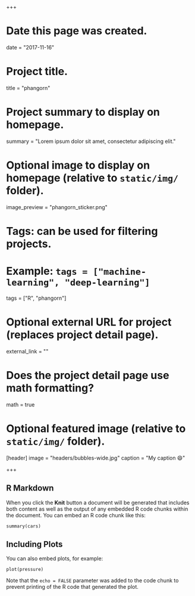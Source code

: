 +++
# Date this page was created.
date = "2017-11-16"

# Project title.
title = "phangorn"

# Project summary to display on homepage.
summary = "Lorem ipsum dolor sit amet, consectetur adipiscing elit."

# Optional image to display on homepage (relative to `static/img/` folder).
image_preview = "phangorn_sticker.png"

# Tags: can be used for filtering projects.
# Example: `tags = ["machine-learning", "deep-learning"]`
tags = ["R", "phangorn"]

# Optional external URL for project (replaces project detail page).
external_link = ""

# Does the project detail page use math formatting?
math = true

# Optional featured image (relative to `static/img/` folder).
[header]
image = "headers/bubbles-wide.jpg"
caption = "My caption :smile:"

+++

## R Markdown

When you click the **Knit** button a document will be generated that includes both content as well as the output of any embedded R code chunks within the document. You can embed an R code chunk like this:

```
summary(cars)
```

## Including Plots

You can also embed plots, for example:

```
plot(pressure)
```

Note that the `echo = FALSE` parameter was added to the code chunk to prevent printing of the R code that generated the plot.
